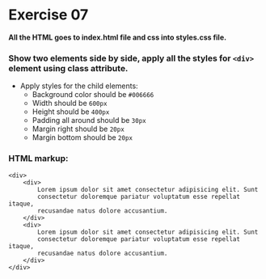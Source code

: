 # Exercise 07

**All the HTML goes to index.html file and css into styles.css file.**    

### Show two elements side by side, apply all the styles for `<div>` element using class attribute.

* Apply styles for the child elements:
  * Background color should be `#006666`
  * Width should be `600px`
  * Height should be `400px`
  * Padding all around should be `30px`
  * Margin right should be `20px`
  * Margin bottom should be `20px`

### HTML markup:

```
<div>
    <div>
        Lorem ipsum dolor sit amet consectetur adipisicing elit. Sunt
        consectetur doloremque pariatur voluptatum esse repellat itaque,
        recusandae natus dolore accusantium.
    </div>
    <div>
        Lorem ipsum dolor sit amet consectetur adipisicing elit. Sunt
        consectetur doloremque pariatur voluptatum esse repellat itaque,
        recusandae natus dolore accusantium.
    </div>
</div>
```
